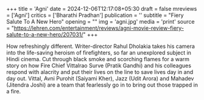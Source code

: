 +++
title = 'Agni'
date = 2024-12-06T12:17:08+05:30
draft = false
mreviews = ['Agni']
critics = ['Bharathi Pradhan']
publication = ''
subtitle = "Fiery Salute To A New Hero"
opening = ""
img = 'agni.jpg'
media = 'print'
source = "https://lehren.com/entertainment/reviews/agni-movie-review-fiery-salute-to-a-new-hero/207031/"
+++

How refreshingly different. Writer-director Rahul Dholakia takes his camera into the life-saving heroism of firefighters, so far an unexplored subject in Hindi cinema. Cut through black smoke and scorching flames for a warm story on how Fire Chief Vittalrao Surve (Pratik Gandhi) and his colleagues respond with alacrity and put their lives on the line to save lives day in and day out. Vittal, Avni Purohit (Saiyami Kher), Jazz (Udit Arora) and Mahadev (Jitendra Joshi) are a team that fearlessly go in to bring out those trapped in a fire.
